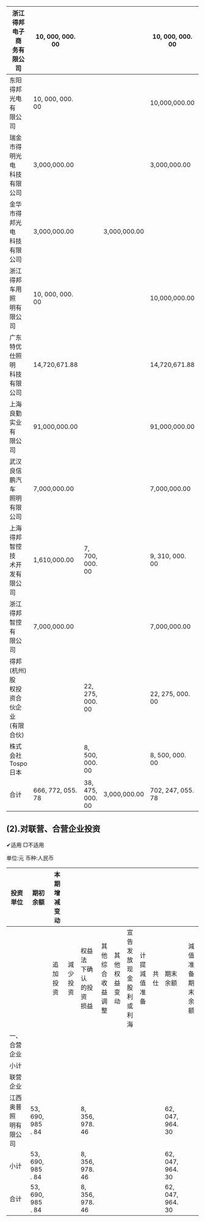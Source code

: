 | 浙江得邦电子商<br>务有限公司              | 10, 000, 000. 00  |                  |              | 10, 000, 000. 00  |              |
|-------------------------------|-------------------|------------------|--------------|-------------------|--------------|
| 东阳得邦光电有<br>限公司                | 10, 000, 000. 00  |                  |              | 10,000,000.00     |              |
| 瑞金市得明光电<br>科技有限公司             | 3,000,000.00      |                  |              | 3,000,000.00      |              |
| 金华市得邦光电<br>科技有限公司             | 3,000,000.00      |                  | 3,000,000.00 |                   |              |
| 浙江得邦车用照<br>明有限公司              | 10, 000, 000. 00  |                  |              | 10,000,000.00     |              |
| 广东特优仕照明<br>科技有限公司             | 14,720,671.88     |                  |              | 14,720,671.88     |              |
| 上海良勤实业有<br>限公司                | 91,000,000.00     |                  |              | 91,000,000.00     |              |
| 武汉良信鹏汽车<br>照明有限公司             | 7,000,000.00      |                  |              | 7,000,000.00      |              |
| 上海得邦智控技<br>术开发有限公司            | 1,610,000.00      | 7, 700, 000. 00  |              | 9, 310, 000. 00   |              |
| 浙江得邦智控有<br>限公司                | 7,000,000.00      |                  |              | 7,000,000.00      |              |
| 得邦(杭州) 股<br>权投资合伙企业<br>(有限合伙) |                   | 22, 275, 000. 00 |              | 22, 275, 000. 00  |              |
| 株式会社 Tospo<br>日本              |                   | 8, 500, 000. 00  |              | 8, 500, 000. 00   |              |
| 合计                            | 666, 772, 055. 78 | 38, 475, 000. 00 | 3,000,000.00 | 702, 247, 055. 78 | 9,569,590.53 |

## (2).对联营、合营企业投资

✔适用 □不适用

单位:元 币种:人民币

| 投资<br>単位       | 期初<br>余额             | 本期增减变动   |          |                         |                      |                |                                 |                |        |                  |                  |
|----------------|----------------------|----------|----------|-------------------------|----------------------|----------------|---------------------------------|----------------|--------|------------------|------------------|
|                |                      | 追加<br>投资 | 減少<br>投资 | 权益法<br>下确认<br>的投资<br>损益 | 其他<br>综合<br>收益<br>调整 | 其他<br>权益<br>变动 | 宣告<br>发放<br>现金<br>股利<br>或利<br>海 | 计提<br>減值<br>准备 | 共<br>仕 | 期末<br>余额         | 減值准<br>备期末<br>余额 |
| 一、合营企业         |                      |          |          |                         |                      |                |                                 |                |        |                  |                  |
| 小计             |                      |          |          |                         |                      |                |                                 |                |        |                  |                  |
| 联营企业           |                      |          |          |                         |                      |                |                                 |                |        |                  |                  |
| 江西奥普照<br>明有限公司 | 53, 690, 985<br>. 84 |          |          | 8, 356,<br>978. 46      |                      |                |                                 |                |        | 62, 047, 964. 30 |                  |
| 小计             | 53, 690, 985<br>. 84 |          |          | 8, 356,<br>978. 46      |                      |                |                                 |                |        | 62, 047, 964. 30 |                  |
| 合计             | 53, 690, 985<br>. 84 |          |          | 8, 356,<br>978. 46      |                      |                |                                 |                |        | 62, 047, 964. 30 |                  |
